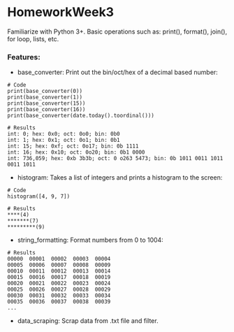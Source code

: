 # HomeworkWeek3
Familiarize with Python 3+.
Basic operations such as: print(), format(), join(),
for loop, lists, etc.
### Features:
- base_converter: Print out the bin/oct/hex of a decimal based number:
```
# Code
print(base_converter(0))
print(base_converter(1))
print(base_converter(15))
print(base_converter(16))
print(base_converter(date.today().toordinal()))

# Results
int: 0; hex: 0x0; oct: 0o0; bin: 0b0
int: 1; hex: 0x1; oct: 0o1; bin: 0b1
int: 15; hex: 0xf; oct: 0o17; bin: 0b 1111
int: 16; hex: 0x10; oct: 0o20; bin: 0b1 0000
int: 736,059; hex: 0xb 3b3b; oct: 0 o263 5473; bin: 0b 1011 0011 1011 0011 1011
```
- histogram: Takes a list of integers and prints a histogram to the screen:
```
# Code
histogram([4, 9, 7])

# Results
****(4)
*******(7)
*********(9)
```
- string_formatting: Format numbers from 0 to 1004:
```
# Results
00000  00001  00002  00003  00004
00005  00006  00007  00008  00009
00010  00011  00012  00013  00014
00015  00016  00017  00018  00019
00020  00021  00022  00023  00024
00025  00026  00027  00028  00029
00030  00031  00032  00033  00034
00035  00036  00037  00038  00039
...
```
- data_scraping: Scrap data from .txt file and filter.